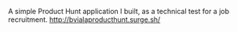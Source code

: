 A simple Product Hunt application I built, as a technical test for a job recruitment.
http://bvialaproducthunt.surge.sh/
